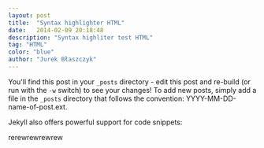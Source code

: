 ```yaml
---
layout: post
title:  "Syntax highlighter HTML"
date:   2014-02-09 20:18:48
description: "Syntax highliter test HTML"
tag: "HTML"
color: "blue"
author: "Jurek Błaszczyk"
---
```


You'll find this post in your `_posts` directory - edit this post and re-build (or run with the `-w` switch) to see your changes!
To add new posts, simply add a file in the `_posts` directory that follows the convention: YYYY-MM-DD-name-of-post.ext.

Jekyll also offers powerful support for code snippets:

<script type="syntaxhighlighter" class="brush: xml"><![CDATA[
<!DOCTYPE html>
<html>


<body>



<!--------------------  BANNER  -------------------->

<div class="ui inverted page grid masthead segment">
    <div class="column">
        <div class="ui hidden transition information">
            <h1 class="ui inverted header">
                Solubis Development Blog
            </h1>

            <h3>We write about modern web technologies and trends</h3>
        </div>
    </div>
</div>

<div id="blog" class="ui page relaxed overview segment">

    <div class="row">
        <div class="ui three stackable items">

            {{ content }}

        </div>
    </div>
</div>

<!--------------------  FOOTER  -------------------->


</body>

</html>
]]></script>


rerewrewrewrew